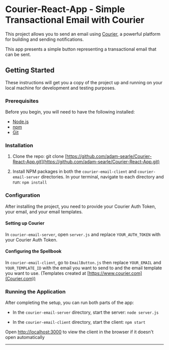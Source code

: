 # Courier-React-App - Simple Transactional Email with Courier

This project allows you to send an email using [Courier](https://www.courier.com/), a powerful platform for building and sending notifications.

This app presents a simple button representing a transactional email that can be sent.

## Getting Started

These instructions will get you a copy of the project up and running on your local machine for development and testing purposes.

### Prerequisites

Before you begin, you will need to have the following installed:

- [Node.js](https://nodejs.org/en/download/)
- [npm](https://www.npmjs.com/get-npm)
- [Git](https://git-scm.com/book/en/v2/Getting-Started-Installing-Git)

### Installation

1. Clone the repo: git clone [https://github.com/adam-searle/Courier-React-App.git](https://github.com/adam-searle/Courier-React-App.git)

2. Install NPM packages in both the `courier-email-client` and `courier-email-server` directories. In your terminal, navigate to each directory and run: `npm install`

### Configuration

After installing the project, you need to provide your Courier Auth Token, your email, and your email templates.

#### Setting up Courier

In `courier-email-server`, open `server.js` and replace `YOUR_AUTH_TOKEN` with your Courier Auth Token.

#### Configuring the Spellbook

In `courier-email-client`, go to `EmailButton.js` then replace `YOUR_EMAIL` and `YOUR_TEMPLATE_ID` with the email you want to send to and the email template you want to use. (Templates created at [https://www.courier.com](Courier.com))

### Running the Application

After completing the setup, you can run both parts of the app:

- In the `courier-email-server` directory, start the server: `node server.js`

- In the `courier-email-client` directory, start the client: `npm start`

Open [http://localhost:3000](http://localhost:3000) to view the client in the browser if it doesn't open automatically

---
